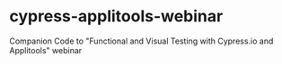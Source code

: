 # cypress-applitools-webinar
Companion Code to "Functional and Visual Testing with Cypress.io and Applitools" webinar
